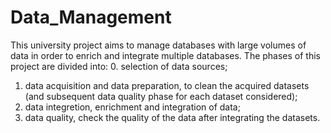 # Data_Management
This university project aims to manage databases with large volumes of data in order to enrich and integrate multiple databases.
The phases of this project are divided into:
0. selection of data sources;
1. data acquisition and data preparation, to clean the acquired datasets (and subsequent data quality phase for each dataset considered);
2. data integretion, enrichment and integration of data;
3. data quality, check the quality of the data after integrating the datasets.
